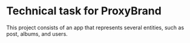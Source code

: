 # Technical task for ProxyBrand

This project consists of an app that represents several entities, such as post, albums, and users.
